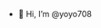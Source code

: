 - 👋 Hi, I’m @yoyo708

<!---
yoyo708/yoyo708 is a ✨ special ✨ repository because its `README.md` (this file) appears on your GitHub profile.
You can click the Preview link to take a look at your changes.
--->
